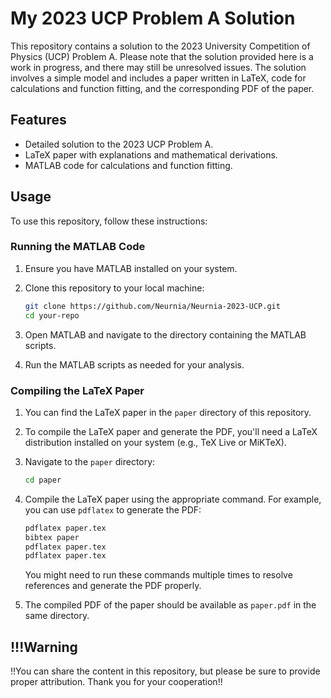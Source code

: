 # My 2023 UCP Problem A Solution

This repository contains a solution to the 2023 University Competition of Physics (UCP) Problem A. Please note that the solution provided here is a work in progress, and there may still be unresolved issues. The solution involves a simple model and includes a paper written in LaTeX, code for calculations and function fitting, and the corresponding PDF of the paper.

## Features

- Detailed solution to the 2023 UCP Problem A.
- LaTeX paper with explanations and mathematical derivations.
- MATLAB code for calculations and function fitting.

## Usage

To use this repository, follow these instructions:

### Running the MATLAB Code

1. Ensure you have MATLAB installed on your system.

2. Clone this repository to your local machine:

   ```bash
   git clone https://github.com/Neurnia/Neurnia-2023-UCP.git
   cd your-repo
   ```

3. Open MATLAB and navigate to the directory containing the MATLAB scripts.

4. Run the MATLAB scripts as needed for your analysis.

### Compiling the LaTeX Paper

1. You can find the LaTeX paper in the `paper` directory of this repository.

2. To compile the LaTeX paper and generate the PDF, you'll need a LaTeX distribution installed on your system (e.g., TeX Live or MiKTeX).

3. Navigate to the `paper` directory:

   ```bash
   cd paper
   ```

4. Compile the LaTeX paper using the appropriate command. For example, you can use `pdflatex` to generate the PDF:

   ```bash
   pdflatex paper.tex
   bibtex paper
   pdflatex paper.tex
   pdflatex paper.tex
   ```

   You might need to run these commands multiple times to resolve references and generate the PDF properly.

5. The compiled PDF of the paper should be available as `paper.pdf` in the same directory.

## !!!Warning

!!You can share the content in this repository, but please be sure to provide proper attribution. Thank you for your cooperation!!
